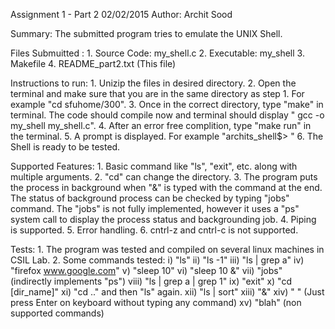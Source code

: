 Assignment 1 - Part 2
02/02/2015
Author: Archit Sood 

Summary:
The submitted program tries to emulate the UNIX Shell.

Files Submuitted : 
	1. Source Code: my_shell.c
	2. Executable: my_shell
	3. Makefile
	4. README_part2.txt (This file)

Instructions to run:
	1. Unizip the files in desired directory.
	2. Open the terminal and make sure that you are in the same directory as step 1. For example "cd sfuhome/300".
	3. Once in the correct directory, type "make" in terminal. The code should compile now and  terminal should display "	gcc -o my_shell my_shell.c".
	4. After an error free complition, type "make run" in the terminal.
	5. A prompt is displayed. For example "archits_shell$> "
	6. The Shell is ready to be tested.

Supported Features:
	1. Basic command like "ls", "exit", etc. along with multiple arguments.
	2. "cd" can change the directory.
	3. The program puts the process in background when "&" is typed with the command at the end. The status of background process can be checked by typing "jobs" command. The "jobs" is not fully implemented, however it uses a "ps" system call to display the process status and backgrounding job.
	4. Piping is supported.
	5. Error handling.
	6. cntrl-z and cntrl-c is not supported.

Tests:
	1. The program was tested and compiled on several linux machines in CSIL Lab.
	2. Some commands tested:
		i) 	  "ls"
		ii)   "ls -1"
		iii)  "ls | grep a"
		iv)   "firefox www.google.com"
		v)    "sleep 10" 
		vi)   "sleep 10 &"
		vii)  "jobs" (indirectly implements "ps")
		viii) "ls | grep a | grep 1"
		ix)   "exit"
		x)    "cd [dir_name]"
		xi)   "cd .." and then "ls" again.
		xii)  "ls | sort"
		xiii) "&"
		xiv)  " " (Just press Enter on keyboard without typing any command)
		xv)   "blah" (non supported commands)  	